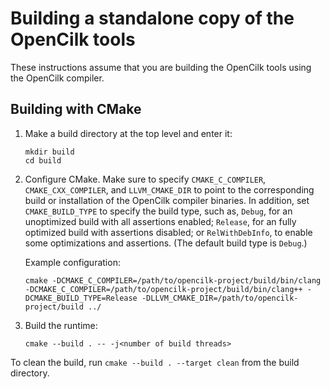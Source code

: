 # Building a standalone copy of the OpenCilk tools

These instructions assume that you are building the OpenCilk tools
using the OpenCilk compiler.

## Building with CMake

1. Make a build directory at the top level and enter it:

   ```console
   mkdir build
   cd build
   ```

2. Configure CMake.  Make sure to specify `CMAKE_C_COMPILER`,
   `CMAKE_CXX_COMPILER`, and `LLVM_CMAKE_DIR` to point to the
   corresponding build or installation of the OpenCilk compiler
   binaries.  In addition, set `CMAKE_BUILD_TYPE` to specify the build
   type, such as, `Debug`, for an unoptimized build with all
   assertions enabled; `Release`, for an fully optimized build with
   assertions disabled; or `RelWithDebInfo`, to enable some
   optimizations and assertions.  (The default build type is `Debug`.)

   Example configuration:

   ```console
   cmake -DCMAKE_C_COMPILER=/path/to/opencilk-project/build/bin/clang -DCMAKE_C_COMPILER=/path/to/opencilk-project/build/bin/clang++ -DCMAKE_BUILD_TYPE=Release -DLLVM_CMAKE_DIR=/path/to/opencilk-project/build ../

3. Build the runtime:

   ```console
   cmake --build . -- -j<number of build threads>
   ```

To clean the build, run `cmake --build . --target clean` from the build
directory.
